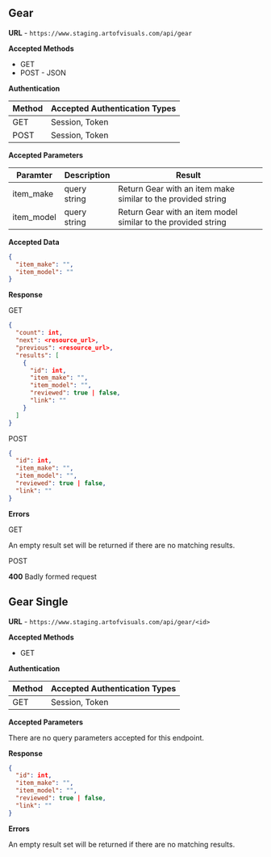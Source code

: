 ## Gear

**URL** - `https://www.staging.artofvisuals.com/api/gear`

**Accepted Methods**

- GET
- POST - JSON

**Authentication**

| Method | Accepted Authentication Types |
| --- | --- |
| GET | Session, Token |
| POST | Session, Token | 

**Accepted Parameters**

| Paramter | Description | Result |
| --- | --- | --- |
| item_make | query string | Return Gear with an item make similar to the provided string |
| item_model | query string | Return Gear with an item model similar to the provided string |

**Accepted Data**

```json
{
  "item_make": "",
  "item_model": ""
}
```

**Response**

GET

```json
{
  "count": int,
  "next": <resource_url>,
  "previous": <resource_url>,
  "results": [
    {
      "id": int,
      "item_make": "",
      "item_model": "",
      "reviewed": true | false,
      "link": ""
    }
  ]
}
```

POST

```json
{
  "id": int,
  "item_make": "",
  "item_model": "",
  "reviewed": true | false,
  "link": ""
}
```

**Errors**

GET

An empty result set will be returned if there are no matching results.

POST

**400** Badly formed request

## Gear Single

**URL** - `https://www.staging.artofvisuals.com/api/gear/<id>`

**Accepted Methods**

- GET

**Authentication**

| Method | Accepted Authentication Types |
| --- | --- |
| GET | Session, Token |

**Accepted Parameters**

There are no query parameters accepted for this endpoint.

**Response**

```json
{
  "id": int,
  "item_make": "",
  "item_model": "",
  "reviewed": true | false,
  "link": ""
}
```

**Errors**

An empty result set will be returned if there are no matching results.

